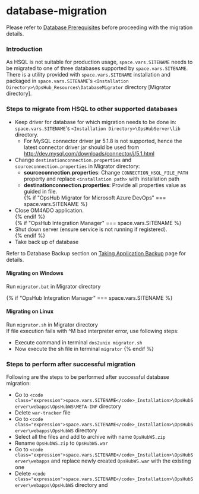 # database-migration

Please refer to [Database Prerequisites](../../getting-started/prerequisites.md#database-prerequisites) before proceeding with the migration details.

### Introduction

As HSQL is not suitable for production usage, <code class="expression">space.vars.SITENAME</code> needs to be migrated to one of three databases supported by <code class="expression">space.vars.SITENAME</code>. There is a utility provided with <code class="expression">space.vars.SITENAME</code> installation and packaged in <code class="expression">space.vars.SITENAME</code>'s `<Installation Directory>\OpsHub_Resources\DatabaseMigrator`  directory \[Migrator directory].

### Steps to migrate from HSQL to other supported databases

* Keep driver for database for which migration needs to be done in: <code class="expression">space.vars.SITENAME</code>'s `<Installation Directory>\OpsHubServer\lib` directory.
  * For MySQL connector driver jar 5.1.8 is not supported, hence the latest connector driver jar should be used from http://dev.mysql.com/downloads/connector/j/5.1.html
* Change `destinationconnection.properties` and `sourceconnection.properties` in Migrator directory:
  * **sourceconnection.properties**: Change `CONNECTION_HSQL_FILE_PATH` property and replace `<installation path>` with installation path
  * **destinationconnection.properties**: Provide all properties value as guided in file.  
{% if "OpsHub Migrator for Microsoft Azure DevOps" === space.vars.SITENAME %}    
* Close OM4ADO application.  
{% endif %}   
{% if "OpsHub Integration Manager" === space.vars.SITENAME %}    
* Shut down server (ensure service is not running if registered).  
{% endif %}  
* Take back up of database

Refer to Database Backup section on [Taking Application Backup](../upgrade/taking-application-backup.md) page for details.

#### Migrating on Windows

Run `migrator.bat` in Migrator directory

{% if "OpsHub Integration Manager" === space.vars.SITENAME %}
#### Migrating on Linux

Run `migrator.sh` in Migrator directory\
If file execution fails with ^M bad interpreter error, use following steps:

* Execute command in terminal `dos2unix migrator.sh`
* Now execute the sh file in terminal `migrator`
{% endif %}

### Steps to perform after successful migration

Following are the steps to be performed after successful database migration:

* Go to `<code class="expression">space.vars.SITENAME</code>_Installation>\OpsHubServer\webapps\OpsHubWS\META-INF` directory
* Delete `war-tracker` file
* Go to `<code class="expression">space.vars.SITENAME</code>_Installation>\OpsHubServer\webapps\OpsHubWS` directory
* Select all the files and add to archive with name `OpsHubWS.zip`
* Rename `OpsHubWS.zip` to `OpsHubWS.war`
* Go to `<code class="expression">space.vars.SITENAME</code>_Installation>\OpsHubServer\webapps` and replace newly created `OpsHubWS.war` with the existing one
* Delete `<code class="expression">space.vars.SITENAME</code>_Installation>\OpsHubServer\webapps\OpsHubWS` directory and
